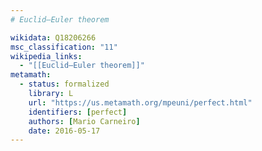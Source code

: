 ```yaml
---
# Euclid–Euler theorem

wikidata: Q18206266
msc_classification: "11"
wikipedia_links:
  - "[[Euclid–Euler theorem]]"
metamath:
  - status: formalized
    library: L
    url: "https://us.metamath.org/mpeuni/perfect.html"
    identifiers: [perfect]
    authors: [Mario Carneiro]
    date: 2016-05-17
---
```

